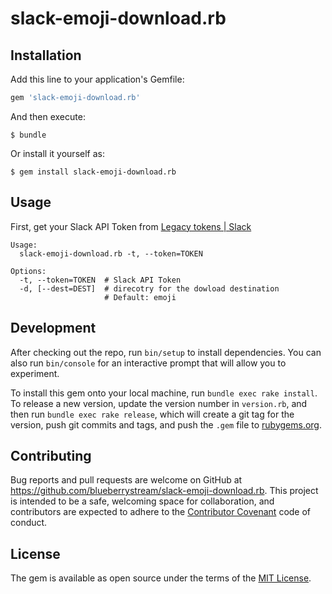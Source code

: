 # slack-emoji-download.rb

## Installation

Add this line to your application's Gemfile:

```ruby
gem 'slack-emoji-download.rb'
```

And then execute:

    $ bundle

Or install it yourself as:

    $ gem install slack-emoji-download.rb

## Usage

First, get your Slack API Token from [Legacy tokens | Slack](https://api.slack.com/custom-integrations/legacy-tokens)

```
Usage:
  slack-emoji-download.rb -t, --token=TOKEN

Options:
  -t, --token=TOKEN  # Slack API Token
  -d, [--dest=DEST]  # direcotry for the dowload destination
                     # Default: emoji
```

## Development

After checking out the repo, run `bin/setup` to install dependencies. You can also run `bin/console` for an interactive prompt that will allow you to experiment.

To install this gem onto your local machine, run `bundle exec rake install`.
To release a new version, update the version number in `version.rb`, and then run `bundle exec rake release`, which will create a git tag for the version, push git commits and tags, and push the `.gem` file to [rubygems.org](https://rubygems.org).

## Contributing

Bug reports and pull requests are welcome on GitHub at https://github.com/blueberrystream/slack-emoji-download.rb.
This project is intended to be a safe, welcoming space for collaboration, and contributors are expected to adhere to the [Contributor Covenant](http://contributor-covenant.org) code of conduct.


## License

The gem is available as open source under the terms of the [MIT License](https://blueberrystream.mit-license.org/).

